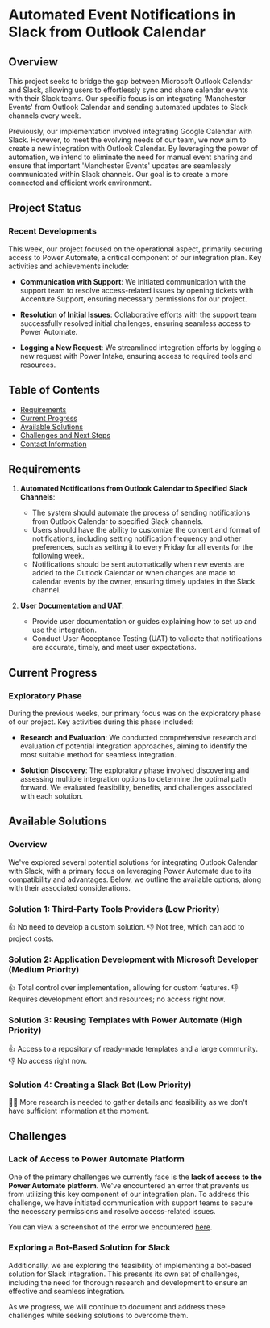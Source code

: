 # Automated Event Notifications in Slack from Outlook Calendar

## Overview

This project seeks to bridge the gap between Microsoft Outlook Calendar and Slack, allowing users to effortlessly sync and share calendar events with their Slack teams. Our specific focus is on integrating 'Manchester Events' from Outlook Calendar and sending automated updates to Slack channels every week.

Previously, our implementation involved integrating Google Calendar with Slack. However, to meet the evolving needs of our team, we now aim to create a new integration with Outlook Calendar. By leveraging the power of automation, we intend to eliminate the need for manual event sharing and ensure that important 'Manchester Events' updates are seamlessly communicated within Slack channels. Our goal is to create a more connected and efficient work environment.

## Project Status

### Recent Developments

This week, our project focused on the operational aspect, primarily securing access to Power Automate, a critical component of our integration plan. Key activities and achievements include:

- **Communication with Support**: We initiated communication with the support team to resolve access-related issues by opening tickets with Accenture Support, ensuring necessary permissions for our project.

- **Resolution of Initial Issues**: Collaborative efforts with the support team successfully resolved initial challenges, ensuring seamless access to Power Automate.

- **Logging a New Request**: We streamlined integration efforts by logging a new request with Power Intake, ensuring access to required tools and resources.

## Table of Contents

- [Requirements](#requirements)
- [Current Progress](#current-progress)
- [Available Solutions](#available-solutions)
- [Challenges and Next Steps](#challenges-and-next-steps)
- [Contact Information](#contact-information)

## Requirements

1. **Automated Notifications from Outlook Calendar to Specified Slack Channels**:

   - The system should automate the process of sending notifications from Outlook Calendar to specified Slack channels.
   - Users should have the ability to customize the content and format of notifications, including setting notification frequency and other preferences, such as setting it to every Friday for all events for the following week.
   - Notifications should be sent automatically when new events are added to the Outlook Calendar or when changes are made to calendar events by the owner, ensuring timely updates in the Slack channel.

2. **User Documentation and UAT**:
   - Provide user documentation or guides explaining how to set up and use the integration.
   - Conduct User Acceptance Testing (UAT) to validate that notifications are accurate, timely, and meet user expectations.

## Current Progress

### Exploratory Phase

During the previous weeks, our primary focus was on the exploratory phase of our project. Key activities during this phase included:

- **Research and Evaluation**: We conducted comprehensive research and evaluation of potential integration approaches, aiming to identify the most suitable method for seamless integration.

- **Solution Discovery**: The exploratory phase involved discovering and assessing multiple integration options to determine the optimal path forward. We evaluated feasibility, benefits, and challenges associated with each solution.

## Available Solutions

### Overview

We've explored several potential solutions for integrating Outlook Calendar with Slack, with a primary focus on leveraging Power Automate due to its compatibility and advantages. Below, we outline the available options, along with their associated considerations.

### Solution 1: Third-Party Tools Providers (Low Priority)

👍 No need to develop a custom solution.
👎 Not free, which can add to project costs.

### Solution 2: Application Development with Microsoft Developer (Medium Priority)

👍 Total control over implementation, allowing for custom features.
👎 Requires development effort and resources; no access right now.

### Solution 3: Reusing Templates with Power Automate (High Priority)

👍 Access to a repository of ready-made templates and a large community.
👎 No access right now.

### Solution 4: Creating a Slack Bot (Low Priority)

🤷‍♂️ More research is needed to gather details and feasibility as we don't have sufficient information at the moment.

## Challenges

### Lack of Access to Power Automate Platform

One of the primary challenges we currently face is the **lack of access to the Power Automate platform**. We've encountered an error that prevents us from utilizing this key component of our integration plan. To address this challenge, we have initiated communication with support teams to secure the necessary permissions and resolve access-related issues.

You can view a screenshot of the error we encountered [here](URL_TO_ERROR_SCREENSHOT).

### Exploring a Bot-Based Solution for Slack

Additionally, we are exploring the feasibility of implementing a bot-based solution for Slack integration. This presents its own set of challenges, including the need for thorough research and development to ensure an effective and seamless integration.

As we progress, we will continue to document and address these challenges while seeking solutions to overcome them.
